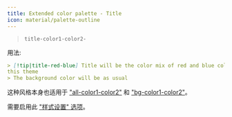 ```yaml
---
title: Extended color palette - Title
icon: material/palette-outline
---
```


> `title-color1-color2-`

用法:

```md
> [!tip|title-red-blue] Title will be the color mix of red and blue colors of 
this theme
> The background color will be as usual
```

这种风格本身也适用于 ["all-color1-color2"](../combined-styling/page-10.md) 和 ["bg-color1-color2"](../title-styling/page-10.md)。

需要启用此 ["样式设置" 选项](../../Style-Settings/Editor/Accent-Colors/index.md#_12)。
